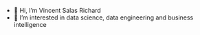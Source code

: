 - 👋 Hi, I’m Vincent Salas Richard
- 👀 I’m interested in data science, data engineering and business intelligence

<!---
vinclab/vinclab is a ✨ special ✨ repository because its `README.md` (this file) appears on your GitHub profile.
You can click the Preview link to take a look at your changes.
--->

